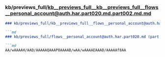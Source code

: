 ### kb/previews_full/kb__previews_full__kb__previews_full__flows__personal_account@auth.har.part020.md.part002.md.md

```md
### kb/previews_full/kb__previews_full__flows__personal_account@auth.har.part020.md.part002.md

```md
### kb/previews_full/flows__personal_account@auth.har.part020.md (part 002)

```md
AA/wAAAAH/AAD/AAAAAQAAAP8AAAAB/wAA/wAAAAEAAAD/AAAAAf8AA
```

```

```

```
